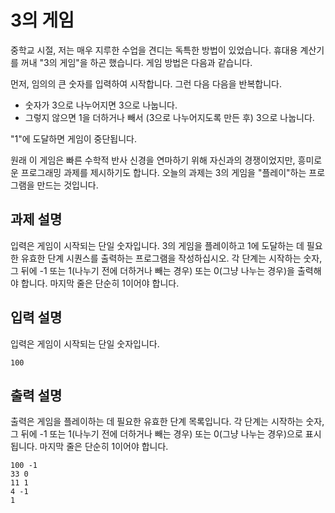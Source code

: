 # 3의 게임

중학교 시절, 저는 매우 지루한 수업을 견디는 독특한 방법이 있었습니다. 휴대용 계산기를 꺼내 "3의 게임"을 하곤 했습니다. 게임 방법은 다음과 같습니다.

먼저, 임의의 큰 숫자를 입력하여 시작합니다. 그런 다음 다음을 반복합니다.
- 숫자가 3으로 나누어지면 3으로 나눕니다.
- 그렇지 않으면 1을 더하거나 빼서 (3으로 나누어지도록 만든 후) 3으로 나눕니다.

"1"에 도달하면 게임이 중단됩니다.

원래 이 게임은 빠른 수학적 반사 신경을 연마하기 위해 자신과의 경쟁이었지만, 흥미로운 프로그래밍 과제를 제시하기도 합니다. 오늘의 과제는 3의 게임을 "플레이"하는 프로그램을 만드는 것입니다.

## 과제 설명

입력은 게임이 시작되는 단일 숫자입니다. 3의 게임을 플레이하고 1에 도달하는 데 필요한 유효한 단계 시퀀스를 출력하는 프로그램을 작성하십시오. 각 단계는 시작하는 숫자, 그 뒤에 -1 또는 1(나누기 전에 더하거나 빼는 경우) 또는 0(그냥 나누는 경우)을 출력해야 합니다. 마지막 줄은 단순히 1이어야 합니다.

## 입력 설명

입력은 게임이 시작되는 단일 숫자입니다.

```text
100
```

## 출력 설명

출력은 게임을 플레이하는 데 필요한 유효한 단계 목록입니다. 각 단계는 시작하는 숫자, 그 뒤에 -1 또는 1(나누기 전에 더하거나 빼는 경우) 또는 0(그냥 나누는 경우)으로 표시됩니다. 마지막 줄은 단순히 1이어야 합니다.

```text
100 -1
33 0
11 1
4 -1
1
```